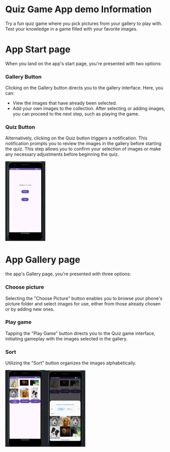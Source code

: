# Quiz Game App demo Information
  Try a fun quiz game where you pick pictures from your gallery to play with. 
  Test your knowledge in a game filled with your favorite images.

# App Start page
  When you land on the app's start page, you're presented with two options:

### Gallery Button
  Clicking on the Gallery button directs you to the gallery interface. Here, you can:

  * View the images that have already been selected.
  * Add your own images to the collection. After selecting or adding images, you can proceed to the next step, such as playing the game.

### Quiz Button
  Alternatively, clicking on the Quiz button triggers a notification. This notification prompts you to review the images in the gallery before starting the quiz. 
  This step allows you to confirm your selection of images or make any necessary adjustments before beginning the quiz.


<img src="https://github.com/591317/Oblig1_QuizApp/blob/master/Quizapp-MainActivity.png?raw=true)https://github.com/591317/Oblig1_QuizApp/blob/master/Quizapp-MainActivity.png?raw=true" alt="Main Activity" width="25%">

# App Gallery page
 the app's Gallery page, you're presented with three options:

 ### Choose picture
Selecting the "Choose Picture" button enables you to browse your phone's picture folder and select images for use, either from those already chosen or by adding new ones.

 ### Play game
Tapping the "Play Game" button directs you to the Quiz game interface, initiating gameplay with the images selected in the gallery.

 ### Sort
 Utilizing the "Sort" button organizes the images alphabetically.


<img src="https://github.com/591317/Oblig1_QuizApp/blob/master/QuizAppGalleryActivitypng.png?raw=true" alt="Main Activity" width="25%"><img src="https://github.com/591317/Oblig1_QuizApp/blob/master/GalleryActictyChoose.png?raw=true" alt="Main Activity" width="25%">
